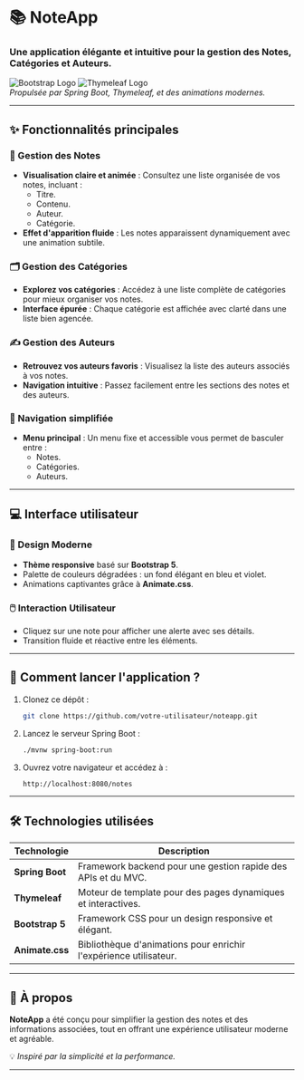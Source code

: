 
# 📚 **NoteApp**

### Une application élégante et intuitive pour la gestion des Notes, Catégories et Auteurs.

![Bootstrap Logo](https://img.shields.io/badge/Bootstrap-5.3-blue?style=flat-square&logo=bootstrap) ![Thymeleaf Logo](https://img.shields.io/badge/Thymeleaf-3.0-green?style=flat-square&logo=thymeleaf)  
*Propulsée par Spring Boot, Thymeleaf, et des animations modernes.*

---

## ✨ **Fonctionnalités principales**

### 🔖 Gestion des Notes
- **Visualisation claire et animée** : Consultez une liste organisée de vos notes, incluant :
    - Titre.
    - Contenu.
    - Auteur.
    - Catégorie.
- **Effet d'apparition fluide** : Les notes apparaissent dynamiquement avec une animation subtile.

### 🗂️ Gestion des Catégories
- **Explorez vos catégories** : Accédez à une liste complète de catégories pour mieux organiser vos notes.
- **Interface épurée** : Chaque catégorie est affichée avec clarté dans une liste bien agencée.

### ✍️ Gestion des Auteurs
- **Retrouvez vos auteurs favoris** : Visualisez la liste des auteurs associés à vos notes.
- **Navigation intuitive** : Passez facilement entre les sections des notes et des auteurs.

### 🧭 Navigation simplifiée
- **Menu principal** : Un menu fixe et accessible vous permet de basculer entre :
    - Notes.
    - Catégories.
    - Auteurs.

---

## 💻 **Interface utilisateur**

### 🎨 Design Moderne
- **Thème responsive** basé sur **Bootstrap 5**.
- Palette de couleurs dégradées : un fond élégant en bleu et violet.
- Animations captivantes grâce à **Animate.css**.

### 🖱️ Interaction Utilisateur
- Cliquez sur une note pour afficher une alerte avec ses détails.
- Transition fluide et réactive entre les éléments.

---

## 🚀 **Comment lancer l'application ?**

1. Clonez ce dépôt :
   ```bash
   git clone https://github.com/votre-utilisateur/noteapp.git
   ```

2. Lancez le serveur Spring Boot :
   ```bash
   ./mvnw spring-boot:run
   ```

3. Ouvrez votre navigateur et accédez à :
   ```
   http://localhost:8080/notes
   ```

---

## 🛠️ **Technologies utilisées**

| Technologie      | Description                              |
|------------------|------------------------------------------|
| **Spring Boot**  | Framework backend pour une gestion rapide des APIs et du MVC. |
| **Thymeleaf**    | Moteur de template pour des pages dynamiques et interactives. |
| **Bootstrap 5**  | Framework CSS pour un design responsive et élégant. |
| **Animate.css**  | Bibliothèque d'animations pour enrichir l'expérience utilisateur. |

---

## 🎯 **À propos**

**NoteApp** a été conçu pour simplifier la gestion des notes et des informations associées, tout en offrant une expérience utilisateur moderne et agréable.

💡 *Inspiré par la simplicité et la performance.*

---
